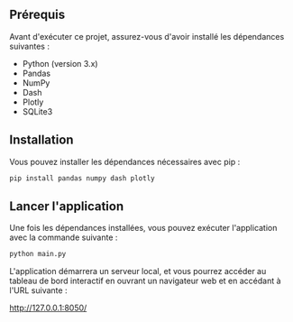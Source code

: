 
## Prérequis
Avant d'exécuter ce projet, assurez-vous d'avoir installé les dépendances suivantes :
- Python (version 3.x)
- Pandas
- NumPy
- Dash
- Plotly
- SQLite3

## Installation
Vous pouvez installer les dépendances nécessaires avec pip :

```bash
pip install pandas numpy dash plotly

```
## Lancer l'application
Une fois les dépendances installées, vous pouvez exécuter l'application avec la commande suivante :

```bash
python main.py
```

L'application démarrera un serveur local, et vous pourrez accéder au tableau de bord interactif en ouvrant un navigateur web et en accédant à l'URL suivante :

http://127.0.0.1:8050/
